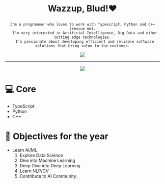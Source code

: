 # <p align="center">Wazzup, Blud!❤</p>

<p align="center">
  <code>I'm a programmer who loves to work with Typescript, Python and C++ (rescue me).
  I'm very interested in Artificial Intelligence, Big Data and other cutting edge technologies.
  I'm passionate about developing efficient and reliable software solutions that bring value to the customer.</code>
</p>

<div align="center" display="grid">
  <a href="https://linktr.ee/cramatsu" >
    <img src="https://lanyard.cnrad.dev/api/226622016986415104?theme=dark&bg=151515"/>
  </a>
  <hr/>
  <img src="https://github-readme-stats.vercel.app/api?username=cramatsu&show_icons=true&theme=dark&hide_border=true"/>
</div>

# 💻 Core 
- TypeScript
- Python
- C++

# 🌠 Objectives for the year

- Learn AI/ML
  1. Explore Data Science
  2. Dive into Machine Learning
  3. Deep Dive into Deep Learning
  4. Learn NLP/CV
  5. Contribute to AI Community:

      
